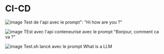 # CI-CD

![image](https://github.com/user-attachments/assets/45ae5485-4749-4957-b27f-7605a2550d94)
Test de l'api avec le prompt": "Hi how are you ?" 



![image](https://github.com/user-attachments/assets/f6eaa764-fea1-430f-b0b9-7a527d646dff)
TEst avec l'api conteneurisé avec le prompt "Bonjour, comment ca va ?"


![image](https://github.com/user-attachments/assets/54c14fcf-2368-4ca8-bf8e-734db6facd00)
Test.sh lancé avec le prompt What is a LLM

